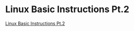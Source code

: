 # Linux Basic Instructions Pt.2
[Linux Basic Instructions Pt.2](https://aiwithcloud.com/2022/09/16/linux_basic_instructions_pt-2/)